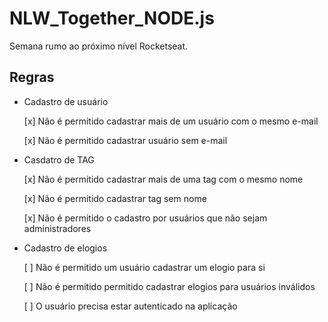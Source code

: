 # NLW_Together_NODE.js
Semana rumo ao próximo nível Rocketseat.

## Regras
- Cadastro de usuário
    
    [x] Não é permitido cadastrar mais de um usuário com o mesmo e-mail
    
    [x] Não é permitido cadastrar usuário sem e-mail

- Casdatro de TAG
    
    [x] Não é permitido cadastrar mais de uma tag com o mesmo nome
    
    [x] Não é permitido cadastrar tag sem nome
    
    [x] Não é permitido o cadastro por usuários que não sejam administradores

- Cadastro de elogios
    
    [ ] Não é permitido um usuário cadastrar um elogio para si
    
    [ ] Não é permitido permitido cadastrar elogios para usuários inválidos
    
    [ ] O usuário precisa estar autenticado na aplicação

